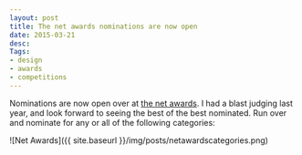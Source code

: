 ```yaml
---
layout: post
title: The net awards nominations are now open
date: 2015-03-21
desc:
Tags: 
- design
- awards
- competitions
---
```


Nominations are now open over at [the net awards](https://thenetawards.com/). I had a blast judging last year, and look forward to seeing the best of the best nominated. Run over and nominate for any or all of the following categories:

![Net Awards]({{ site.baseurl }}/img/posts/netawardscategories.png)
